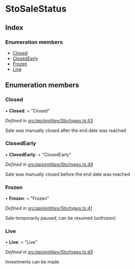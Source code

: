 # StoSaleStatus

## Index

### Enumeration members

* [Closed](stosalestatus.md#closed)
* [ClosedEarly](stosalestatus.md#closedearly)
* [Frozen](stosalestatus.md#frozen)
* [Live](stosalestatus.md#live)

## Enumeration members

### Closed

• **Closed**: = "Closed"

_Defined in_ [_src/api/entities/Sto/types.ts:53_](https://github.com/PolymathNetwork/polymesh-sdk/blob/7362b318/src/api/entities/Sto/types.ts#L53)

Sale was manually closed after the end date was reached

### ClosedEarly

• **ClosedEarly**: = "ClosedEarly"

_Defined in_ [_src/api/entities/Sto/types.ts:49_](https://github.com/PolymathNetwork/polymesh-sdk/blob/7362b318/src/api/entities/Sto/types.ts#L49)

Sale was manually closed before the end date was reached

### Frozen

• **Frozen**: = "Frozen"

_Defined in_ [_src/api/entities/Sto/types.ts:41_](https://github.com/PolymathNetwork/polymesh-sdk/blob/7362b318/src/api/entities/Sto/types.ts#L41)

Sale temporarily paused, can be resumed \(unfrozen\)

### Live

• **Live**: = "Live"

_Defined in_ [_src/api/entities/Sto/types.ts:45_](https://github.com/PolymathNetwork/polymesh-sdk/blob/7362b318/src/api/entities/Sto/types.ts#L45)

Investments can be made

